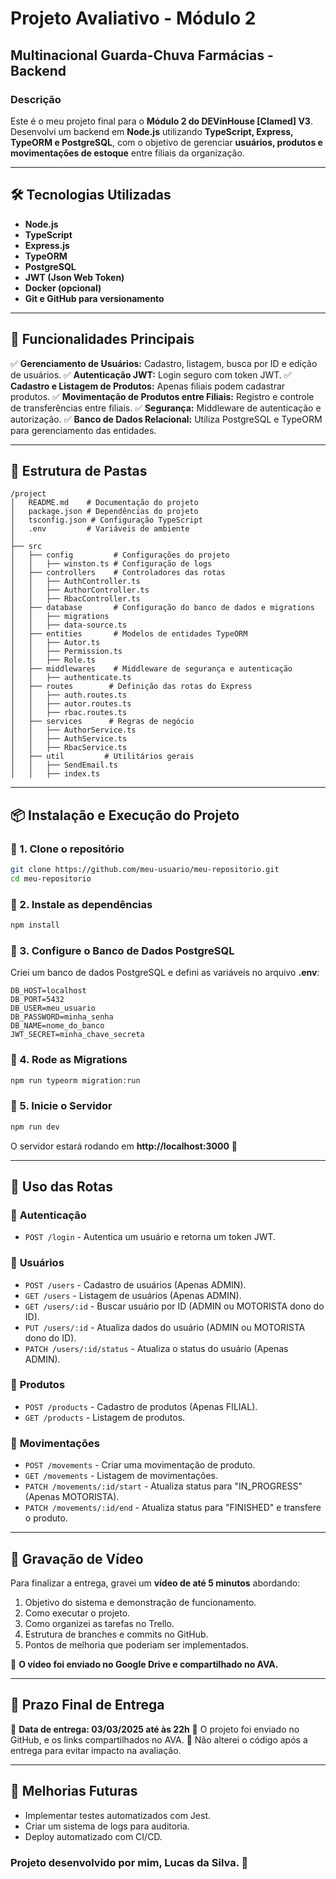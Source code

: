 # Projeto Avaliativo - Módulo 2

## Multinacional Guarda-Chuva Farmácias - Backend

### Descrição
Este é o meu projeto final para o **Módulo 2 do DEVinHouse [Clamed] V3**. Desenvolvi um backend em **Node.js** utilizando **TypeScript, Express, TypeORM e PostgreSQL**, com o objetivo de gerenciar **usuários, produtos e movimentações de estoque** entre filiais da organização.

---

## 🛠 Tecnologias Utilizadas
- **Node.js**
- **TypeScript**
- **Express.js**
- **TypeORM**
- **PostgreSQL**
- **JWT (Json Web Token)**
- **Docker (opcional)**
- **Git e GitHub para versionamento**

---

## 📌 Funcionalidades Principais

✅ **Gerenciamento de Usuários:** Cadastro, listagem, busca por ID e edição de usuários. 
✅ **Autenticação JWT:** Login seguro com token JWT.
✅ **Cadastro e Listagem de Produtos:** Apenas filiais podem cadastrar produtos.
✅ **Movimentação de Produtos entre Filiais:** Registro e controle de transferências entre filiais.
✅ **Segurança:** Middleware de autenticação e autorização.
✅ **Banco de Dados Relacional:** Utiliza PostgreSQL e TypeORM para gerenciamento das entidades.

---

## 📂 Estrutura de Pastas

```
/project
│   README.md    # Documentação do projeto
│   package.json # Dependências do projeto
│   tsconfig.json # Configuração TypeScript
│   .env         # Variáveis de ambiente
│
├── src
│   ├── config         # Configurações do projeto
│   │   ├── winston.ts # Configuração de logs
│   ├── controllers    # Controladores das rotas
│   │   ├── AuthController.ts
│   │   ├── AuthorController.ts
│   │   ├── RbacController.ts
│   ├── database       # Configuração do banco de dados e migrations
│   │   ├── migrations
│   │   ├── data-source.ts
│   ├── entities       # Modelos de entidades TypeORM
│   │   ├── Autor.ts
│   │   ├── Permission.ts
│   │   ├── Role.ts
│   ├── middlewares    # Middleware de segurança e autenticação
│   │   ├── authenticate.ts
│   ├── routes        # Definição das rotas do Express
│   │   ├── auth.routes.ts
│   │   ├── autor.routes.ts
│   │   ├── rbac.routes.ts
│   ├── services      # Regras de negócio
│   │   ├── AuthorService.ts
│   │   ├── AuthService.ts
│   │   ├── RbacService.ts
│   ├── util         # Utilitários gerais
│   │   ├── SendEmail.ts
│   │   ├── index.ts
```

---

## 📦 Instalação e Execução do Projeto

### 🔹 1. Clone o repositório
```sh
git clone https://github.com/meu-usuario/meu-repositorio.git
cd meu-repositorio
```

### 🔹 2. Instale as dependências
```sh
npm install
```

### 🔹 3. Configure o Banco de Dados PostgreSQL
Criei um banco de dados PostgreSQL e defini as variáveis no arquivo **.env**:
```
DB_HOST=localhost
DB_PORT=5432
DB_USER=meu_usuario
DB_PASSWORD=minha_senha
DB_NAME=nome_do_banco
JWT_SECRET=minha_chave_secreta
```

### 🔹 4. Rode as Migrations
```sh
npm run typeorm migration:run
```

### 🔹 5. Inicie o Servidor
```sh
npm run dev
```
O servidor estará rodando em **http://localhost:3000** 🚀

---

## 🔹 Uso das Rotas

### 📌 **Autenticação**
- `POST /login` - Autentica um usuário e retorna um token JWT.

### 📌 **Usuários**
- `POST /users` - Cadastro de usuários (Apenas ADMIN).
- `GET /users` - Listagem de usuários (Apenas ADMIN).
- `GET /users/:id` - Buscar usuário por ID (ADMIN ou MOTORISTA dono do ID).
- `PUT /users/:id` - Atualiza dados do usuário (ADMIN ou MOTORISTA dono do ID).
- `PATCH /users/:id/status` - Atualiza o status do usuário (Apenas ADMIN).

### 📌 **Produtos**
- `POST /products` - Cadastro de produtos (Apenas FILIAL).
- `GET /products` - Listagem de produtos.

### 📌 **Movimentações**
- `POST /movements` - Criar uma movimentação de produto.
- `GET /movements` - Listagem de movimentações.
- `PATCH /movements/:id/start` - Atualiza status para "IN_PROGRESS" (Apenas MOTORISTA).
- `PATCH /movements/:id/end` - Atualiza status para "FINISHED" e transfere o produto.

---

## 🎥 Gravação de Vídeo

Para finalizar a entrega, gravei um **vídeo de até 5 minutos** abordando:
1. Objetivo do sistema e demonstração de funcionamento.
2. Como executar o projeto.
3. Como organizei as tarefas no Trello.
4. Estrutura de branches e commits no GitHub.
5. Pontos de melhoria que poderiam ser implementados.

🔗 **O vídeo foi enviado no Google Drive e compartilhado no AVA.**

---

## 📅 Prazo Final de Entrega
📌 **Data de entrega: 03/03/2025 até às 22h**
📌 O projeto foi enviado no GitHub, e os links compartilhados no AVA.
📌 Não alterei o código após a entrega para evitar impacto na avaliação.

---

## 🚀 Melhorias Futuras
- Implementar testes automatizados com Jest.
- Criar um sistema de logs para auditoria.
- Deploy automatizado com CI/CD.

### **Projeto desenvolvido por mim, Lucas da Silva.** 🎯
